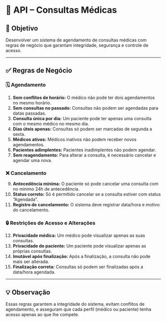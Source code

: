 # 🏥 API – Consultas Médicas

## 📌 Objetivo
Desenvolver um sistema de agendamento de consultas médicas com regras de negócio que garantam integridade, segurança e controle de acesso.

---

## ✅ Regras de Negócio

### 🗓️ Agendamento
1. **Sem conflitos de horário:** O médico não pode ter dois agendamentos no mesmo horário.
2. **Sem consultas no passado:** Consultas não podem ser agendadas para datas passadas.
3. **Consulta única por dia:** Um paciente pode ter apenas uma consulta com o mesmo médico no mesmo dia.
4. **Dias úteis apenas:** Consultas só podem ser marcadas de segunda a sexta.
5. **Médicos ativos:** Médicos inativos não podem receber novos agendamentos.
6. **Pacientes adimplentes:** Pacientes inadimplentes não podem agendar.
7. **Sem reagendamento:** Para alterar a consulta, é necessário cancelar e agendar uma nova.

### ❌ Cancelamento
9. **Antecedência mínima:** O paciente só pode cancelar uma consulta com no mínimo 24h de antecedência.
10. **Status correto:** Só é permitido cancelar se a consulta estiver com status “Agendada”.
11. **Registro de cancelamento:** O sistema deve registrar data/hora e motivo do cancelamento.

### 🔒 Restrições de Acesso e Alterações
12. **Privacidade médica:** Um médico pode visualizar apenas as suas consultas.
13. **Privacidade do paciente:** Um paciente pode visualizar apenas as próprias consultas.
14. **Imutável após finalização:** Após a finalização, a consulta não pode mais ser alterada.
15. **Finalização correta:** Consultas só podem ser finalizadas após a data/hora agendada.

---

## 💡 Observação
Essas regras garantem a integridade do sistema, evitam conflitos de agendamento, e asseguram que cada perfil (médico ou paciente) tenha acesso apenas ao que lhe compete.
